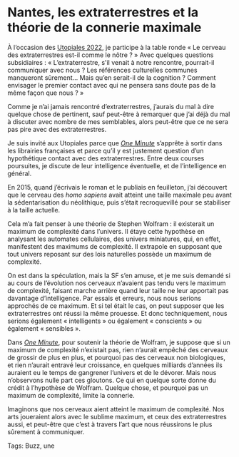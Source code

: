 # Nantes, les extraterrestres et la théorie de la connerie maximale

À l’occasion des [Utopiales 2022](https://www.utopiales.org/), je participe à la table ronde « Le cerveau des extraterrestres est-il comme le nôtre ? » Avec quelques questions subsidiaires : « L’extraterrestre, s'il venait à notre rencontre, pourrait-il communiquer avec nous ? Les références culturelles communes manqueront sûrement… Mais qu’en serait-il de la cognition ? Comment envisager le premier contact avec qui ne pensera sans doute pas de la même façon que nous ? »

Comme je n’ai jamais rencontré d’extraterrestres, j’aurais du mal à dire quelque chose de pertinent, sauf peut-être à remarquer que j’ai déjà du mal à discuter avec nombre de mes semblables, alors peut-être que ce ne sera pas pire avec des extraterrestres.

Je suis invité aux Utopiales parce que [*One Minute*](https://tcrouzet.com/une-minute/) s’apprête à sortir dans les librairies françaises et parce qu’il y est justement question d’un hypothétique contact avec des extraterrestres. Entre deux courses poursuites, je discute de leur intelligence éventuelle, et de l’intelligence en général.

En 2015, quand j’écrivais le roman et le publiais en feuilleton, j’ai découvert que le cerveau des *homo sapiens* avait atteint une taille maximale peu avant la sédentarisation du néolithique, puis s’était recroquevillé pour se stabiliser à la taille actuelle.

Cela m’a fait penser à une théorie de Stephen Wolfram : il existerait un maximum de complexité dans l’univers. Il étaye cette hypothèse en analysant les automates cellulaires, des univers miniatures, qui, en effet, manifestent des maximums de complexité. Il extrapole en supposant que tout univers reposant sur des lois naturelles possède un maximum de complexité.

On est dans la spéculation, mais la SF s’en amuse, et je me suis demandé si au cours de l’évolution nos cerveaux n’avaient pas tendu vers le maximum de complexité, faisant marche arrière quand leur taille ne leur apportait pas davantage d’intelligence. Par essais et erreurs, nous nous serions approchés de ce maximum. Et si tel était le cas, on peut supposer que les extraterrestres ont réussi la même prouesse. Et donc techniquement, nous serions également « intelligents » ou également « conscients » ou également « sensibles ».

Dans [*One Minute*](https://tcrouzet.com/une-minute/), pour soutenir la théorie de Wolfram, je suppose que si un maximum de complexité n’existait pas, rien n’aurait empêché des cerveaux de grossir de plus en plus, et pourquoi pas des cerveaux non biologiques, et rien n’aurait entravé leur croissance, en quelques milliards d’années ils auraient eu le temps de gangrener l’univers et de le dévorer. Mais nous n’observons nulle part ces gloutons. Ce qui en quelque sorte donne du crédit à l’hypothèse de Wolfram. Quelque chose, et pourquoi pas un maximum de complexité, limite la connerie.

Imaginons que nos cerveaux aient atteint le maximum de complexité. Nos arts joueraient alors avec le sublime maximum, et ceux des extraterrestres aussi, et peut-être que c’est à travers l’art que nous réussirons le plus sûrement à communiquer.

Tags: Buzz, une
